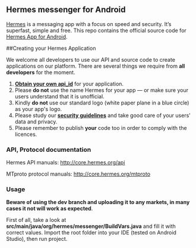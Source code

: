 ## Hermes messenger for Android

[Hermes](http://hermes.org) is a messaging app with a focus on speed and security. It’s superfast, simple and free.
This repo contains the official source code for [Hermes App for Android](https://play.google.com/store/apps/details?id=org.hermes.messenger).

##Creating your Hermes Application

We welcome all developers to use our API and source code to create applications on our platform.
There are several things we require from **all developers** for the moment.

1. [**Obtain your own api_id**](https://core.hermes.org/api/obtaining_api_id) for your application.
2. Please **do not** use the name Hermes for your app — or make sure your users understand that it is unofficial.
3. Kindly **do not** use our standard logo (white paper plane in a blue circle) as your app's logo.
3. Please study our [**security guidelines**](https://core.hermes.org/mtproto/security_guidelines) and take good care of your users' data and privacy.
4. Please remember to publish **your** code too in order to comply with the licences.

### API, Protocol documentation

Hermes API manuals: http://core.hermes.org/api

MTproto protocol manuals: http://core.hermes.org/mtproto

### Usage

**Beware of using the dev branch and uploading it to any markets, in many cases it not will work as expected**.

First of all, take a look at **src/main/java/org/hermes/messenger/BuildVars.java** and fill it with correct values.
Import the root folder into your IDE (tested on Android Studio), then run project.


